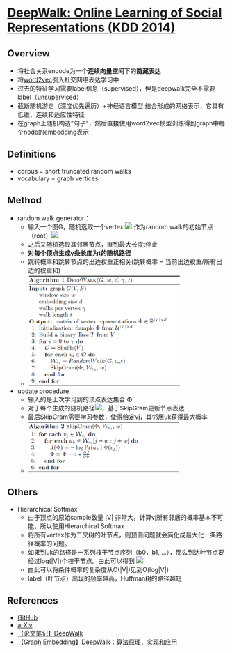 # [DeepWalk: Online Learning of Social Representations (KDD 2014)](https://drive.google.com/file/d/1_NirEwXW48H5SeWV4QsRHlfR5vlgL030/view?usp=drivesdk)

## Overview
- 将社会关系encode为一个**连续向量空间**下的**隐藏表达**
- 将[word2vec](word2vec.md)引入社交网络表达学习中
- 过去的特征学习需要label信息（supervised），但是deepwalk完全不需要label（unsupervised）
- 截断随机游走（深度优先遍历）+神经语言模型 结合形成的网络表示，它具有低维、连续和适应性特征
- 在graph上随机构造"句子"，然后直接使用word2vec模型训练得到graph中每个node的embedding表示
 
## Definitions
- corpus = short truncated random walks
- vocabulary = graph vertices

## Method
- random walk generator：
  - 输入一个图G，随机选取一个vertex <img src="https://latex.codecogs.com/svg.image?v_i"> 作为random walk的初始节点（root）<img src="https://latex.codecogs.com/svg.image?W_{v_i}">
  - 之后又随机选取其邻居节点，直到最大长度t停止
  - **对每个顶点生成γ条长度为t的随机路径**
  - 跳转概率和跳转节点的出边权重正相关(跳转概率 = 当前出边权重/所有出边的权重和)
  - <img width=350 src="images/deepwalk.png">
- update procedure
  - 输入的是上次学习到的顶点表达集合 Φ
  - 对于每个生成的随机路径<img src="https://latex.codecogs.com/svg.image?W_{v_i}">，基于SkipGram更新节点表达
  - 最后SkipGram需要学习参数，使得给定vj，其邻居uk获得最大概率
  - <img width=350 src="images/deepwalk-update-process.png">

## Others
- Hierarchical Softmax
  - 由于顶点的原始sample数量 |V| 非常大，计算vj所有邻居的概率基本不可能，所以使用Hierarchical Softmax
  - 将所有vertex作为二叉树的叶节点，则预测问题就会简化成最大化一条路径概率的问题。
  - 如果到uk的路径是一系列枝干节点序列（b0，b1, ...），那么到达叶节点要经过log(|V|)个枝干节点。由此可以得到 <img src="https://latex.codecogs.com/svg.image?Pr(u_k|\Phi(v_j))=&space;\prod_{l=1}^{\left&space;\lceil&space;\log&space;|V|\right&space;\rceil}&space;Pr\left&space;(&space;b_l&space;|&space;\Phi(v_j)&space;\right&space;)" />
  - 由此可以将条件概率的复杂度从O(|V|)见到O(log|V|)
  - label（叶节点）出现的频率越高，Huffman树的路径越短


## References
- [GitHub](https://github.com/phanein/deepwalk)
- [arXiv](https://arxiv.org/pdf/1403.6652.pdf)
- [【论文笔记】DeepWalk](https://zhuanlan.zhihu.com/p/45167021)
- [【Graph Embedding】DeepWalk：算法原理，实现和应用](https://zhuanlan.zhihu.com/p/56380812)